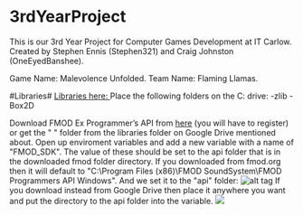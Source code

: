 # 3rdYearProject
This is our 3rd Year Project for Computer Games Development at IT Carlow. Created by Stephen Ennis (Stephen321) and Craig Johnston (OneEyedBanshee).

Game Name: Malevolence Unfolded.
Team Name: Flaming Llamas.


#Libraries#
[Libraries here: ](https://drive.google.com/folderview?id=0B9RF991BhZlzWlRGS1d5OHVVY1k&usp=sharing)
Place the following folders on the C: drive:
-zlib
-Box2D

Download FMOD Ex Programmer’s API from [here](http://www.fmod.org/download-previous-products/) (you will have to register) or get the " " folder from the libraries folder on Google Drive mentioned about.
Open up enviroment variables and add a new variable with a name of "FMOD_SDK".
The value of these should be set to the api folder that is in the downloaded fmod folder directory.
If you downloaded from fmod.org then it will default to "C:\Program Files (x86)\FMOD SoundSystem\FMOD Programmers API Windows". And we set it to the "api" folder:
![alt tag](http://puu.sh/lXwQK.png)
If you download instead from Google Drive then place it anywhere you want and put the directory to the api folder into the variable.
![]({{site.baseurl}}/http://puu.sh/nj2vo.png)
